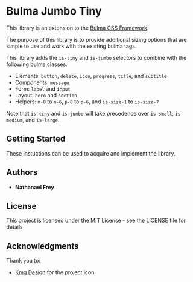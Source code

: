 # Bulma Jumbo Tiny

This library is an extension to the [Bulma CSS Framework](https://bulma.io). 

The purpose of this library is to provide additional sizing options that are simple to use and work with the existing bulma tags.

This library adds the `is-tiny` and `is-jumbo` selectors to combine with the following bulma classes:

* Elements: `button`, `delete`, `icon`, `progress`, `title`, and `subtitle`
* Components: `message`
* Form: `label` and `input`
* Layout: `hero` and `section`
* Helpers: `m-0` to `m-6`, `p-0` to `p-6`, and `is-size-1` to `is-size-7`

Note that `is-tiny` and `is-jumbo` will take precedence over `is-small`, `is-medium`, and `is-large`.

## Getting Started

These instuctions can be used to acquire and implement the library.



## Authors

* **Nathanael Frey**

## License

This project is licensed under the MIT License - see the [LICENSE](LICENSE) file for details

## Acknowledgments

Thank you to:

* [Kmg Design](https://www.iconfinder.com/kmgdesignid) for the project icon
